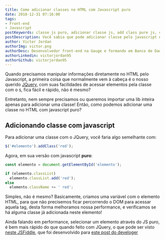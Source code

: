 ```yaml
---
title: Como adicionar classes no HTML com Javascript puro
date: 2018-12-31 07:16:00
tags:
- Front-end
- Javascript
postKeywords: classe js puro, adicionar classe js, add class pure js, classe js, adicionar pelo js
postDescription: Você sabia que pode adicionar classe pelo javascript nativamente, de maneira mais eficiente e performática?
author: Victor Jordan
authorImg: victor.png
authorDesc: Desenvolvedor front-end na Gauge e formando em Banco de Dados pela Fatec, apaixonado por usabilidade, performance e UX!
authorLinkedin: victorjordan95
authorGithub: victorjordan95
---
```


Quando precisamos manipular informações diretamente no HTML pelo Javascript, a primeira coisa que normalmente vem à cabeça é o nosso querido [JQuery](https://jquery.com/), com suas facilidades de acessar elementos pela classe com o `$`, fica fácil e rápido, não é mesmo?

Entretanto, nem sempre precisamos ou queremos importar uma lib inteira apenas para adicionar uma classe! Então, como podemos adicionar uma classe no HTML com javascript puro?

<!-- more -->

## Adicionando classe com javascript

Para adicionar uma classe com o JQuery, você faria algo semelhante com: 

```javascript
$('#elemento').addClass('red');
```

Agora, em sua versão com javascript **puro**:

```javascript
const elemento = document.getElementById('elemento');

if (elemento.classList)
  elemento.classList.add('red');
else
  elemento.className += ' red';
```

Simples, não é mesmo? Basicamente, criamos uma variável com o elemento HTML, para que não precisemos ficar percorrendo o DOM para acessar aquela tag, desta forma melhoramos nossa performance, e verificamos se há alguma classe já adicionada neste elemento!

Ainda falando em performance, selecionar um elemento através do JS puro, é bem mais rápido do que quando feito com JQuery, o que pode ser visto [neste JSFiddle](https://jsfiddle.net/develoger/h6gze2LL/), que foi desenvolvido para [este post do develoger](https://jsfiddle.net/develoger/h6gze2LL/)

